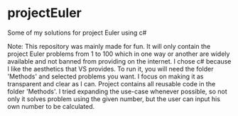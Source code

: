 # projectEuler
Some of my solutions for project Euler using c#

Note: This repository was mainly made for fun. It will only contain the project Euler problems from 1 to 100 which in one way or another are widely available and not banned from providing on the internet.
I chose c# because I like the aesthetics that VS provides. To run it, you will need the folder 'Methods' and selected problems you want. 
I focus on making it as transparent and clear as I can. Project contains all reusable code in the folder 'Methods'.
I tried expanding the use-case whenever possible, so not only it solves problem using the given number, but the user can input his own number to be calculated.
